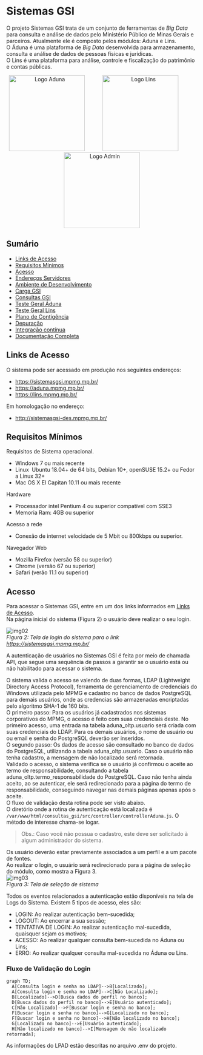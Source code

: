 # Sistemas GSI

O projeto Sistemas GSI trata de um conjunto de ferramentas de _Big Data_ para consulta e análise de dados pelo Ministério Público de Minas Gerais e parceiros. Atualmente ele é composto pelos módulos: Áduna e Lins.  
O Áduna é uma plataforma de _Big Data_ desenvolvida para armazenamento, consulta e análise de dados de pessoas físicas e jurídicas.  
O Lins é uma plataforma para análise, controle e fiscalização do patrimônio e contas públicas.

<div align="center">
    <img alt="Logo Aduna" src="documentacao/img/aduna/aduna_f_b.png" width="200" />
    &nbsp;&nbsp;&nbsp;&nbsp;&nbsp;&nbsp;&nbsp;&nbsp;&nbsp;&nbsp;
    <img alt="Logo Lins" src="documentacao/img/lins/lins.png" width="200" />
&nbsp;&nbsp;&nbsp;&nbsp;&nbsp;&nbsp;&nbsp;&nbsp;&nbsp;&nbsp;
<img alt="Logo Admin" src="documentacao/img/aduna/admin_logo_bb.png" width="200" />

</div>

## Sumário

- [Links de Acesso](#links-de-acesso)
- [Requisitos Mínimos](#requisitos-mínimos)
- [Acesso](#acesso)
- <a href="https://gitlab.com/4mti_solucoes/consulta_gsi/-/blob/homologacao/documentacao/enderecosServidores.md">Endereços Servidores</a>
- <a href="https://gitlab.com/4mti_solucoes/consulta_gsi/-/blob/homologacao/documentacao/desenvolvimento.md">Ambiente de Desenvolvimento</a>
- <a href="https://gitlab.com/4mti_solucoes/consulta_gsi/-/blob/homologacao/documentacao/cargaGSI.md">Carga GSI</a>
- <a href="https://gitlab.com/4mti_solucoes/consulta_gsi/-/blob/homologacao/documentacao/ConsultaGSI.md">Consultas GSI</a>
- <a href="https://gitlab.com/4mti_solucoes/consulta_gsi/-/blob/homologacao/documentacao/testeAduna.md">Teste Geral Áduna</a>
- <a href="https://gitlab.com/4mti_solucoes/consulta_gsi/-/blob/homologacao/documentacao/testeLins.md">Teste Geral Lins</a>
- <a href="https://gitlab.com/4mti_solucoes/consulta_gsi/-/blob/homologacao/documentacao/contigencia.md">Plano de Contigência</a>
- <a href="https://gitlab.com/4mti_solucoes/consulta_gsi/-/blob/homologacao/documentacao/depuracao.md">Depuração</a>
- <a href="https://gitlab.com/4mti_solucoes/consulta_gsi/-/blob/homologacao/documentacao/integracaoContinua.md">Integração contínua</a>
- <a href="https://gitlab.com/4mti_solucoes/consulta_gsi/-/blob/homologacao/documentacaoSistemasGSI.pdf">Documentação Completa</a>

## Links de Acesso

O sistema pode ser acessado em produção nos seguintes endereços:

- <a target="_blank">https://sistemasgsi.mpmg.mp.br/</a>
- <a target="_blank">https://aduna.mpmg.mp.br/</a>
- <a target="_blank">https://lins.mpmg.mp.br/</a>

Em homologação no endereço:

- <a target="_blank">http://sistemasgsi-des.mpmg.mp.br/</a>

## Requisitos Mínimos

Requisitos de Sistema operacional.

- Windows 7 ou mais recente
- Linux  Ubuntu 18.04+ de 64 bits, Debian 10+, openSUSE 15.2+ ou Fedora Linux 32+
- Mac OS X El Capitan 10.11 ou mais recente

Hardware

- Processador intel Pentium 4 ou superior compatível com SSE3
- Memoria Ram: 4GB ou superior

Acesso a rede

- Conexão de internet velocidade de 5 Mbit ou 800kbps ou superior.

Navegador Web

- Mozilla Firefox (versão 58 ou superior)
- Chrome (versão 67 ou superior)
- Safari (verão 11.1 ou superior)

## Acesso

Para acessar o Sistemas GSI, entre em um dos links informados em [Links de Acesso](#links-de-acesso).  
Na página inicial do sistema (Figura 2) o usuário deve realizar o seu login.

![img02](documentacao/img/consultaGSI/img02.png)  
_Figura 2: Tela de login do sistema para o link https://sistemasgsi.mpmg.mp.br/_

A autenticação de usuários no Sistemas GSI é feita por meio de chamada API, que segue uma sequência de passos a garantir se o usuário está ou não habilitado para acessar o sistema.

O sistema valida o acesso se valendo de duas formas, LDAP (Lightweight Directory Access Protocol), ferramenta de gerenciamento de credenciais do Windows utilizada pelo MPMG e cadastro no banco de dados PostgreSQL para demais usuários, onde as credencias são armazenadas encriptadas pelo algoritmo SHA-1 de 160 bits.  
O primeiro passo: Para os usuários já cadastrados nos sistemas corporativos do MPMG, o acesso é feito com suas credenciais deste. No primeiro acesso, uma entrada na tabela aduna_oltp.usuario será criada com suas credenciais do LDAP. Para os demais usuários, o nome de usuário ou ou email e senha do PostgreSQL deverão ser inseridos.  
O segundo passo: Os dados de acesso são consultado no banco de dados do PostgreSQL, utilizando a tabela aduna_oltp.usuario. Caso o usuário não tenha cadastro, a mensagem de não localizado será retornada.  
Validado o acesso, o sistema verifica se o usuário já confirmou o aceite ao termo de responsabilidade, consultando a tabela aduna_oltp.termo_responsabilidade do PostgreSQL. Caso não tenha ainda aceito, ao se autenticar, ele será redirecionado para a página do termo de responsabilidade, conseguindo navegar nas demais páginas apenas após o aceite.  
O fluxo de validação desta rotina pode ser visto abaixo.  
O diretório onde a rotina de autenticação está localizada é `/var/www/html/consultas_gsi/src/controller/controllerAduna.js`. O método de interesse chama-se logar.

> Obs.: Caso você não possua o cadastro, este deve ser solicitado à algum administrador do sistema.

Os usuário deverão estar previamente associados a um perfil e a um pacote de fontes.  
Ao realizar o login, o usuário será redirecionado para a página de seleção do módulo, como mostra a Figura 3.  
![img03](documentacao/img/consultaGSI/img03.png)  
_Figura 3: Tela de seleção de sistema_

Todos os eventos relacionados a autenticação estão disponíveis na tela de Logs do Sistema. Existem 5 tipos de acesso, eles são:

- LOGIN: Ao realizar autenticação bem-sucedida;
- LOGOUT: Ao encerrar a sua sessão;
- TENTATIVA DE LOGIN: Ao realizar autenticação mal-sucedida, quaisquer sejam os motivos;
- ACESSO: Ao realizar qualquer consulta bem-sucedida no Áduna ou Lins;
- ERRO: Ao realizar qualquer consulta mal-sucedida no Áduna ou Lins.

### Fluxo de Validação do Login

```mermaid
graph TD;
  A[Consulta login e senha no LDAP]-->B[Localizado];
  A[Consulta login e senha no LDAP]-->C[Não Localizado];
  B[Localizado]-->D[Busca dados do perfil no banco];
  D[Busca dados do perfil no banco]-->E[Usuário autenticado];
  C[Não Localizado]-->F[Buscar login e senha no banco];
  F[Buscar login e senha no banco]-->G[Localizado no banco];
  F[Buscar login e senha no banco]-->H[Não localizado no banco];
  G[Localizado no banco]-->E[Usuário autenticado];
  H[Não localizado no banco]-->I[Mensagem de não localizado retornada];
```

As informações do LPAD estão descritas no arquivo .env do projeto.
